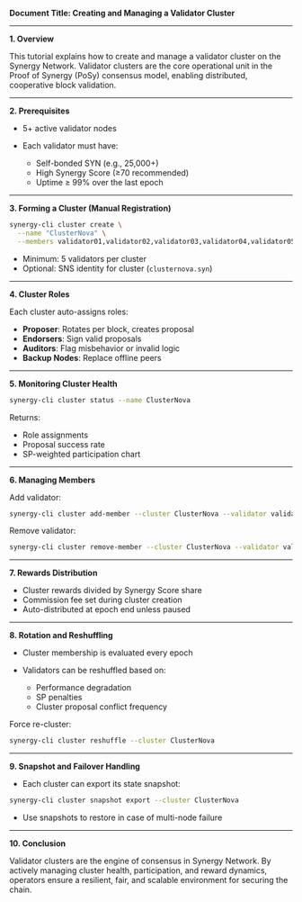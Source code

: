 **Document Title: Creating and Managing a Validator Cluster**

---

**1. Overview**

This tutorial explains how to create and manage a validator cluster on the Synergy Network. Validator clusters are the core operational unit in the Proof of Synergy (PoSy) consensus model, enabling distributed, cooperative block validation.

---

**2. Prerequisites**

* 5+ active validator nodes
* Each validator must have:

  * Self-bonded SYN (e.g., 25,000+)
  * High Synergy Score (≥70 recommended)
  * Uptime ≥ 99% over the last epoch

---

**3. Forming a Cluster (Manual Registration)**

```bash
synergy-cli cluster create \
  --name "ClusterNova" \
  --members validator01,validator02,validator03,validator04,validator05
```

* Minimum: 5 validators per cluster
* Optional: SNS identity for cluster (`clusternova.syn`)

---

**4. Cluster Roles**

Each cluster auto-assigns roles:

* **Proposer**: Rotates per block, creates proposal
* **Endorsers**: Sign valid proposals
* **Auditors**: Flag misbehavior or invalid logic
* **Backup Nodes**: Replace offline peers

---

**5. Monitoring Cluster Health**

```bash
synergy-cli cluster status --name ClusterNova
```

Returns:

* Role assignments
* Proposal success rate
* SP-weighted participation chart

---

**6. Managing Members**

Add validator:

```bash
synergy-cli cluster add-member --cluster ClusterNova --validator validator06
```

Remove validator:

```bash
synergy-cli cluster remove-member --cluster ClusterNova --validator validator02
```

---

**7. Rewards Distribution**

* Cluster rewards divided by Synergy Score share
* Commission fee set during cluster creation
* Auto-distributed at epoch end unless paused

---

**8. Rotation and Reshuffling**

* Cluster membership is evaluated every epoch
* Validators can be reshuffled based on:

  * Performance degradation
  * SP penalties
  * Cluster proposal conflict frequency

Force re-cluster:

```bash
synergy-cli cluster reshuffle --cluster ClusterNova
```

---

**9. Snapshot and Failover Handling**

* Each cluster can export its state snapshot:

```bash
synergy-cli cluster snapshot export --cluster ClusterNova
```

* Use snapshots to restore in case of multi-node failure

---

**10. Conclusion**

Validator clusters are the engine of consensus in Synergy Network. By actively managing cluster health, participation, and reward dynamics, operators ensure a resilient, fair, and scalable environment for securing the chain.
